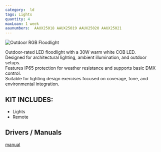 ```yaml
---
category:  ld
tags: Lights
quantity: 4
maxLoan: 1 week
aaunumbers:  AAUX25018 AAUX25019 AAUX25020 AAUX25021
---
```

![Outdoor RGB Floodlight](https://www.instrukcjaobslugipdf.pl/thumbs/products/l/1611135-stairville-led-colour-flood-30w-rgb-ip65.jpg)

Outdoor-rated LED floodlight with a 30W warm white COB LED.<br>Designed for architectural lighting, ambient illumination, and outdoor setups.<br>Features IP65 protection for weather resistance and supports basic DMX control.<br>Suitable for lighting design exercises focused on coverage, tone, and environmental integration.
## KIT INCLUDES:
-  Lights 
-  Remote

## Drivers / Manuals
[manual](https://www.manualslib.com/manual/1842213/Thomann-Stairville-Led-Flood-30w.html)



